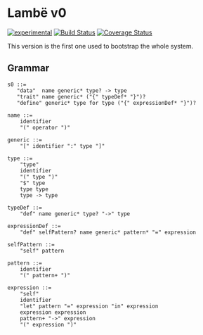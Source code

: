 # Lambë v0

[![experimental](http://badges.github.io/stability-badges/dist/experimental.svg)](http://github.com/badges/stability-badges)
[![Build Status](https://travis-ci.org/d-plaindoux/lambe.svg?branch=master)](https://travis-ci.org/d-plaindoux/lambe?branch=master)
[![Coverage Status](https://coveralls.io/repos/github/d-plaindoux/lambe/badge.svg?branch=master)](https://coveralls.io/github/d-plaindoux/lambe?branch=master)

This version is the first one used to bootstrap the whole system.

## Grammar

```
s0 ::=
   "data"  name generic* type? -> type
   "trait" name generic* ("{" typeDef* "}")?
   "define" generic* type for type ("{" expressionDef* "}")?

name ::=
    identifier
    "(" operator ")"

generic ::=
    "[" identifier ":" type "]"

type ::=
    "type"
    identifier
    "(" type ")"
    "$" type
    type type
    type -> type

typeDef ::=
    "def" name generic* type? "->" type

expressionDef ::=
    "def" selfPattern? name generic* pattern* "=" expression

selfPattern ::=
    "self" pattern

pattern ::=
    identifier
    "(" pattern+ ")"

expression ::=
    "self"
    identifier
    "let" pattern "=" expression "in" expression
    expression expression
    pattern+ "->" expression
    "(" expression ")"
```